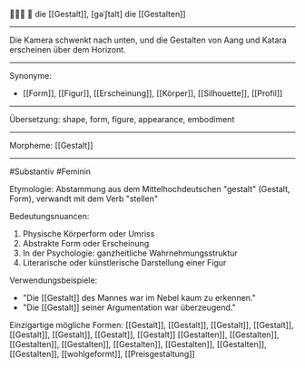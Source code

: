 🧑‍🤝‍🧑 🔴 die [[Gestalt]], [ɡəˈʃtalt]
die [[Gestalten]]

---

Die Kamera schwenkt nach unten, und die Gestalten von Aang und Katara erscheinen über dem Horizont.

---

Synonyme:

- [[Form]], [[Figur]], [[Erscheinung]], [[Körper]], [[Silhouette]], [[Profil]]

---

Übersetzung: shape, form, figure, appearance, embodiment

---

Morpheme:
[[Gestalt]]

---

#Substantiv #Feminin

Etymologie:
Abstammung aus dem Mittelhochdeutschen "gestalt" (Gestalt, Form), verwandt mit dem Verb "stellen"

Bedeutungsnuancen:

1. Physische Körperform oder Umriss
2. Abstrakte Form oder Erscheinung
3. In der Psychologie: ganzheitliche Wahrnehmungsstruktur
4. Literarische oder künstlerische Darstellung einer Figur

Verwendungsbeispiele:

- "Die [[Gestalt]] des Mannes war im Nebel kaum zu erkennen."
- "Die [[Gestalt]] seiner Argumentation war überzeugend."

Einzigartige mögliche Formen:
[[Gestalt]], [[Gestalt]], [[Gestalt]], [[Gestalt]], [[Gestalt]], [[Gestalt]], [[Gestalt]], [[Gestalt]]
[[Gestalten]], [[Gestalten]], [[Gestalten]], [[Gestalten]], [[Gestalten]], [[Gestalten]], [[Gestalten]], [[Gestalten]], [[wohlgeformt]], [[Preisgestaltung]]
